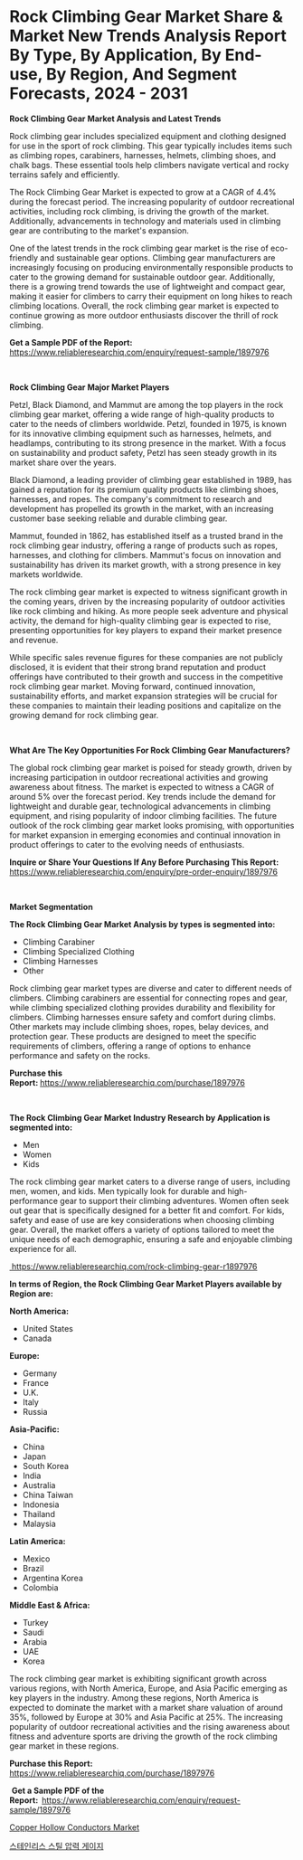 <p><h1>Rock Climbing Gear Market Share & Market New Trends Analysis Report By Type, By Application, By End-use, By Region, And Segment Forecasts, 2024 - 2031</h1></p><p><strong>Rock Climbing Gear Market Analysis and Latest Trends</strong></p>
<p><p>Rock climbing gear includes specialized equipment and clothing designed for use in the sport of rock climbing. This gear typically includes items such as climbing ropes, carabiners, harnesses, helmets, climbing shoes, and chalk bags. These essential tools help climbers navigate vertical and rocky terrains safely and efficiently.</p><p>The Rock Climbing Gear Market is expected to grow at a CAGR of 4.4% during the forecast period. The increasing popularity of outdoor recreational activities, including rock climbing, is driving the growth of the market. Additionally, advancements in technology and materials used in climbing gear are contributing to the market's expansion.</p><p>One of the latest trends in the rock climbing gear market is the rise of eco-friendly and sustainable gear options. Climbing gear manufacturers are increasingly focusing on producing environmentally responsible products to cater to the growing demand for sustainable outdoor gear. Additionally, there is a growing trend towards the use of lightweight and compact gear, making it easier for climbers to carry their equipment on long hikes to reach climbing locations. Overall, the rock climbing gear market is expected to continue growing as more outdoor enthusiasts discover the thrill of rock climbing.</p></p>
<p><strong>Get a Sample PDF of the Report:&nbsp;</strong> <a href="https://www.reliableresearchiq.com/enquiry/request-sample/1897976">https://www.reliableresearchiq.com/enquiry/request-sample/1897976</a></p>
<p>&nbsp;</p>
<p><strong>Rock Climbing Gear Major Market Players</strong></p>
<p><p>Petzl, Black Diamond, and Mammut are among the top players in the rock climbing gear market, offering a wide range of high-quality products to cater to the needs of climbers worldwide. Petzl, founded in 1975, is known for its innovative climbing equipment such as harnesses, helmets, and headlamps, contributing to its strong presence in the market. With a focus on sustainability and product safety, Petzl has seen steady growth in its market share over the years.</p><p>Black Diamond, a leading provider of climbing gear established in 1989, has gained a reputation for its premium quality products like climbing shoes, harnesses, and ropes. The company's commitment to research and development has propelled its growth in the market, with an increasing customer base seeking reliable and durable climbing gear.</p><p>Mammut, founded in 1862, has established itself as a trusted brand in the rock climbing gear industry, offering a range of products such as ropes, harnesses, and clothing for climbers. Mammut's focus on innovation and sustainability has driven its market growth, with a strong presence in key markets worldwide.</p><p>The rock climbing gear market is expected to witness significant growth in the coming years, driven by the increasing popularity of outdoor activities like rock climbing and hiking. As more people seek adventure and physical activity, the demand for high-quality climbing gear is expected to rise, presenting opportunities for key players to expand their market presence and revenue.</p><p>While specific sales revenue figures for these companies are not publicly disclosed, it is evident that their strong brand reputation and product offerings have contributed to their growth and success in the competitive rock climbing gear market. Moving forward, continued innovation, sustainability efforts, and market expansion strategies will be crucial for these companies to maintain their leading positions and capitalize on the growing demand for rock climbing gear.</p></p>
<p>&nbsp;</p>
<p><strong>What Are The Key Opportunities For Rock Climbing Gear Manufacturers?</strong></p>
<p><p>The global rock climbing gear market is poised for steady growth, driven by increasing participation in outdoor recreational activities and growing awareness about fitness. The market is expected to witness a CAGR of around 5% over the forecast period. Key trends include the demand for lightweight and durable gear, technological advancements in climbing equipment, and rising popularity of indoor climbing facilities. The future outlook of the rock climbing gear market looks promising, with opportunities for market expansion in emerging economies and continual innovation in product offerings to cater to the evolving needs of enthusiasts.</p></p>
<p><strong>Inquire or Share Your Questions If Any Before Purchasing This Report:</strong> <a href="https://www.reliableresearchiq.com/enquiry/pre-order-enquiry/1897976">https://www.reliableresearchiq.com/enquiry/pre-order-enquiry/1897976</a></p>
<p>&nbsp;</p>
<p><strong>Market Segmentation</strong></p>
<p><strong>The Rock Climbing Gear Market Analysis by types is segmented into:</strong></p>
<p><ul><li>Climbing Carabiner</li><li>Climbing Specialized Clothing</li><li>Climbing Harnesses</li><li>Other</li></ul></p>
<p><p>Rock climbing gear market types are diverse and cater to different needs of climbers. Climbing carabiners are essential for connecting ropes and gear, while climbing specialized clothing provides durability and flexibility for climbers. Climbing harnesses ensure safety and comfort during climbs. Other markets may include climbing shoes, ropes, belay devices, and protection gear. These products are designed to meet the specific requirements of climbers, offering a range of options to enhance performance and safety on the rocks.</p></p>
<p><strong>Purchase this Report:&nbsp;</strong><a href="https://www.reliableresearchiq.com/purchase/1897976">https://www.reliableresearchiq.com/purchase/1897976</a></p>
<p>&nbsp;</p>
<p><strong>The Rock Climbing Gear Market Industry Research by Application is segmented into:</strong></p>
<p><ul><li>Men</li><li>Women</li><li>Kids</li></ul></p>
<p><p>The rock climbing gear market caters to a diverse range of users, including men, women, and kids. Men typically look for durable and high-performance gear to support their climbing adventures. Women often seek out gear that is specifically designed for a better fit and comfort. For kids, safety and ease of use are key considerations when choosing climbing gear. Overall, the market offers a variety of options tailored to meet the unique needs of each demographic, ensuring a safe and enjoyable climbing experience for all.</p></p>
<p><a href="https://www.reliableresearchiq.com/rock-climbing-gear-r1897976">&nbsp;https://www.reliableresearchiq.com/rock-climbing-gear-r1897976</a></p>
<p><strong>In terms of Region, the Rock Climbing Gear Market Players available by Region are:</strong></p>
<p>
    <p> <strong> North America: </strong>
        <ul>
            <li>United States</li>
            <li>Canada</li>
        </ul>
        </p> 
    <p> <strong> Europe: </strong>
        <ul>
            <li>Germany</li>
            <li>France</li>
            <li>U.K.</li>
            <li>Italy</li>
            <li>Russia</li>
        </ul>
        </p> 
    <p> <strong> Asia-Pacific: </strong>
        <ul>
            <li>China</li>
            <li>Japan</li>
            <li>South Korea</li>
            <li>India</li>
            <li>Australia</li>
            <li>China Taiwan</li>
            <li>Indonesia</li>
            <li>Thailand</li>
            <li>Malaysia</li>
        </ul>
        </p> 
    <p> <strong> Latin America: </strong>
        <ul>
            <li>Mexico</li>
            <li>Brazil</li>
            <li>Argentina Korea</li>
            <li>Colombia</li>
        </ul>
        </p> 
    <p> <strong> Middle East & Africa: </strong>
        <ul>
            <li>Turkey</li>
            <li>Saudi</li>
            <li>Arabia</li>
            <li>UAE</li>
            <li>Korea</li>
        </ul>
    </p>
    </p>
<p><p>The rock climbing gear market is exhibiting significant growth across various regions, with North America, Europe, and Asia Pacific emerging as key players in the industry. Among these regions, North America is expected to dominate the market with a market share valuation of around 35%, followed by Europe at 30% and Asia Pacific at 25%. The increasing popularity of outdoor recreational activities and the rising awareness about fitness and adventure sports are driving the growth of the rock climbing gear market in these regions.</p></p>
<p><strong>Purchase this Report: </strong><a href="https://www.reliableresearchiq.com/purchase/1897976">https://www.reliableresearchiq.com/purchase/1897976</a></p>
<p>&nbsp;<strong>Get a Sample PDF of the Report:&nbsp;&nbsp;</strong><a href="https://www.reliableresearchiq.com/enquiry/request-sample/1897976">https://www.reliableresearchiq.com/enquiry/request-sample/1897976</a></p>
<p><strong></strong></p>
<p><p><a href="https://github.com/ralphyjames/Market-Research-Report-List-1/blob/main/copper-hollow-conductors-market.md">Copper Hollow Conductors Market</a></p><p><a href="https://github.com/vdhdwjyp90142/Market-Research-Report-List-3/blob/main/862985310594.md">스테인리스 스틸 압력 게이지</a></p></p>